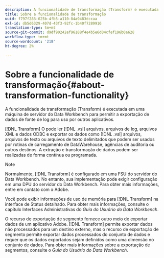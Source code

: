 ```yaml
---
description: A funcionalidade de transformação (Transform) é executada em uma máquina de servidor do Data Workbench para permitir a exportação de dados de fonte de log para uso por outros aplicativos.
title: Sobre a funcionalidade de transformação
uuid: f797f283-025b-4fb5-a110-84a9483dccaa
exl-id: db5d6329-407d-43f3-92fc-1b40f7289916
translation-type: tm+mt
source-git-commit: d9df90242ef96188f4e4b5e6d04cfef196b0a628
workflow-type: tm+mt
source-wordcount: '218'
ht-degree: 2%

---
```


# Sobre a funcionalidade de transformação{#about-transformation-functionality}

A funcionalidade de transformação (Transform) é executada em uma máquina de servidor do Data Workbench para permitir a exportação de dados de fonte de log para uso por outros aplicativos.

[!DNL Transform] O pode ler  [!DNL .vsl] arquivos, arquivos de log, arquivos XML e dados ODBC e exportar os dados como  [!DNL .vsl] arquivos, arquivos de texto ou arquivos de texto delimitados que podem ser usados por rotinas de carregamento de DataWarehouse, agências de auditoria ou outros destinos. A extração e transformação de dados podem ser realizadas de forma contínua ou programada.

>[!NOTE]
>
>Normalmente, [!DNL Transform] é configurado em uma FSU do servidor do Data Workbench. No entanto, sua implementação pode exigir configuração em uma DPU do servidor do Data Workbench. Para obter mais informações, entre em contato com o Adobe.

Você pode exibir informações de uso de memória para [!DNL Transform] na interface de Status detalhado. Para obter mais informações, consulte o capítulo Interfaces Administrativas do *Guia do Usuário do Data Workbench*.

O recurso de exportação de segmento fornece outro meio de exportar dados de um aplicativo Adobe. [!DNL Transform] permite exportar dados não processados para um destino externo, mas o recurso de exportação de segmento permite exportar dados processados do conjunto de dados e requer que os dados exportados sejam definidos como uma dimensão no conjunto de dados. Para obter mais informações sobre a exportação de segmentos, consulte o *Guia do Usuário do Data Workbench*.
